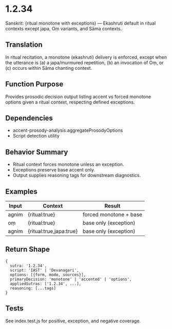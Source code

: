 # 1.2.34

Sanskrit: (ritual monotone with exceptions) — Ekashruti default in ritual contexts except japa, Oṃ variants, and Sāma contexts.

## Translation
In ritual recitation, a monotone (ekashruti) delivery is enforced, except when the utterance is (a) a japa/murmured repetition, (b) an invocation of Oṃ, or (c) occurs within Sāma chanting context.

## Function Purpose
Provides prosodic decision output listing accent vs forced monotone options given a ritual context, respecting defined exceptions.

## Dependencies
- accent-prosody-analysis.aggregateProsodyOptions
- Script detection utility

## Behavior Summary
- Ritual context forces monotone unless an exception.
- Exceptions preserve base accent only.
- Output supplies reasoning tags for downstream diagnostics.

## Examples
| Input | Context | Result |
|-------|---------|--------|
| agnim | {ritual:true} | forced monotone + base |
| oṃ | {ritual:true} | base only (exception) |
| agnim | {ritual:true,japa:true} | base only (exception) |

## Return Shape
```
{
  sutra: '1.2.34',
  script: 'IAST' | 'Devanagari',
  options: [{form, mode, sources}],
  primaryDecision: 'monotone' | 'accented' | 'options',
  appliedSutras: ['1.2.34', ...],
  reasoning: [...tags]
}
```

## Tests
See index.test.js for positive, exception, and negative coverage.
